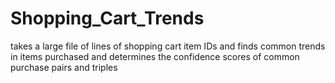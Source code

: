 # Shopping_Cart_Trends
takes a large file of lines of shopping cart item IDs and finds common trends in items purchased and determines the confidence scores of common purchase pairs and triples 
